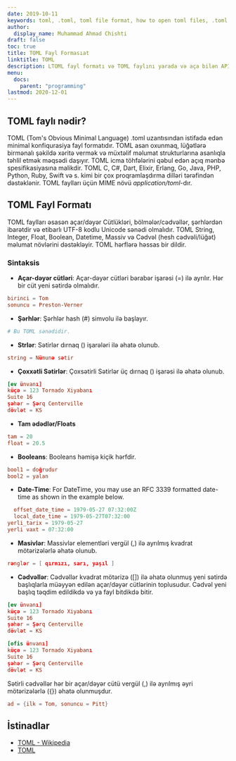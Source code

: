 ```yaml
---
date: 2019-10-11
keywords: toml, .toml, toml file format, how to open toml files, .toml extension, toml extension
author:
  display_name: Muhammad Ahmad Chishti
draft: false
toc: true
title: TOML Fayl Formasıat
linktitle: TOML
description: LTOML fayl formatı və TOML faylını yarada və aça bilən API-lər haqqında qazanıns.
menu:
  docs:
    parent: "programming"
lastmod: 2020-12-01
---
```


## TOML faylı nədir? ##

TOML (Tom's Obvious Minimal Language) .toml uzantısından istifadə edən minimal konfiqurasiya fayl formatıdır. TOML asan oxunmaq, lüğətlərə birmənalı şəkildə xəritə vermək və müxtəlif məlumat strukturlarına asanlıqla təhlil etmək məqsədi daşıyır. TOML icma töhfələrini qəbul edən açıq mənbə spesifikasiyasına malikdir. TOML C, C#, Dart, Elixir, Erlang, Go, Java, PHP, Python, Ruby, Swift və s. kimi bir çox proqramlaşdırma dilləri tərəfindən dəstəklənir. TOML faylları üçün MIME növü *application/toml*-dır.


## TOML Fayl Formatı ##

TOML faylları əsasən açar/dəyər Cütlükləri, bölmələr/cədvəllər, şərhlərdən ibarətdir və etibarlı UTF-8 kodlu Unicode sənədi olmalıdır. TOML String, Integer, Float, Boolean, Datetime, Massiv və Cədvəl (hesh cədvəli/lüğət) məlumat növlərini dəstəkləyir. TOML hərflərə həssas bir dildir.

### Sintaksis ###

- **Açar-dəyər cütləri**: Açar-dəyər cütləri bərabər işarəsi (=) ilə ayrılır. Hər bir cüt yeni sətirdə olmalıdır.

```toml
birinci = Tom
sonuncu = Preston-Verner
```

- **Şərhlər**: Şərhlər hash (#) simvolu ilə başlayır.

```toml
# Bu TOML sənədidir.
```

- **Strlər**: Sətirlər dırnaq () işarələri ilə əhatə olunub.

```toml
string = Nümunə sətir
```

- **Çoxxətli Sətirlər**: Çoxsətirli Sətirlər üç dırnaq () işarəsi ilə əhatə olunub.

```toml
[ev ünvanı]
küçə = 123 Tornado Xiyabanı
Suite 16
şəhər = Şərq Centerville
dövlət = KS
```

- **Tam ədədlər/Floats**

```toml
tam = 20
float = 20.5
```

- **Booleans**: Booleans həmişə kiçik hərfdir.

```toml
bool1 = doğrudur
bool2 = yalan
```

- **Date-Time**: For DateTime, you may use an RFC 3339 formatted date-time as shown in the example below.

```toml
  offset_date_time = 1979-05-27 07:32:00Z
  local_date_time = 1979-05-27T07:32:00
yerli_tarix = 1979-05-27
yerli vaxt = 07:32:00
```

- **Masivlər**: Massivlər elementləri vergül (,) ilə ayrılmış kvadrat mötərizələrlə əhatə olunub.

```toml
rənglər = [ qırmızı, sarı, yaşıl ]
```

- **Cədvəllər**: Cədvəllər kvadrat mötərizə ([]) ilə əhatə olunmuş yeni sətirdə başlıqlarla müəyyən edilən açar/dəyər cütlərinin toplusudur. Cədvəl yeni başlıq təqdim edildikdə və ya fayl bitdikdə bitir.

```toml
[ev ünvanı]
küçə = 123 Tornado Xiyabanı
Suite 16
şəhər = Şərq Centerville
dövlət = KS

[ofis ünvanı]
küçə = 123 Tornado Xiyabanı
Suite 16
şəhər = Şərq Centerville
dövlət = KS
```

Sətirli cədvəllər hər bir açar/dəyər cütü vergül (,) ilə ayrılmış əyri mötərizələrlə ({}) əhatə olunmuşdur.

```toml
ad = {ilk = Tom, sonuncu = Pitt}
```

## İstinadlar ##

- [TOML - Wikipedia](https://en.wikipedia.org/wiki/TOML)
- [TOML](https://toml.io/en/)

